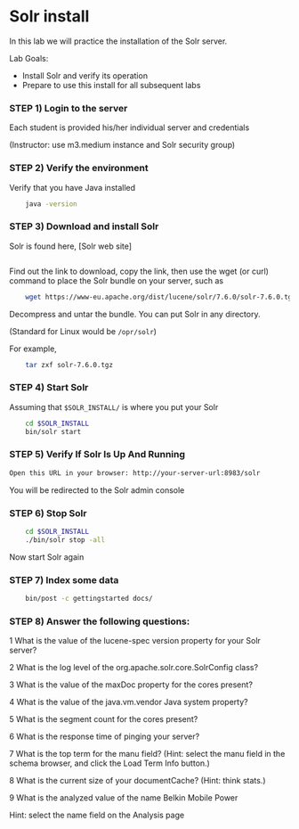 # Solr install

In this lab we will practice the installation of the Solr server.


Lab Goals:

* Install Solr and verify its operation
* Prepare to use this install for all subsequent labs

### STEP 1) Login to the server
 
Each student is provided his/her individual server and credentials

(Instructor: use m3.medium instance and Solr security group)

### STEP 2) Verify the environment

Verify that you have Java installed 
```bash
    java -version
```
### STEP 3) Download and install Solr

Solr is found here, [Solr web site]
```bash(https://www-eu.apache.org/dist/lucene/solr/7.6.0) 
```

Find out the link to download, copy the link, then use the wget (or curl) command to place the Solr bundle on your server, such as


```bash
    wget https://www-eu.apache.org/dist/lucene/solr/7.6.0/solr-7.6.0.tgz
```

Decompress and untar the bundle. You can put Solr in any directory.

(Standard for Linux would be `/opr/solr`)

For example,
```bash
    tar zxf solr-7.6.0.tgz
```
### STEP 4) Start Solr

Assuming that `$SOLR_INSTALL/` is where you put your Solr

```bash
    cd $SOLR_INSTALL
    bin/solr start
```    

### STEP 5) Verify If Solr Is Up And Running
```bash
Open this URL in your browser: http://your-server-url:8983/solr
```
You will be redirected to the Solr admin console

### STEP 6) Stop Solr

```bash
    cd $SOLR_INSTALL
    ./bin/solr stop -all
```

Now start Solr again


### STEP 7) Index some data
```bash
    bin/post -c gettingstarted docs/
```
### STEP 8) Answer the following questions:

1 What is the value of the lucene-spec version property for your Solr server?

2 What is the log level of the org.apache.solr.core.SolrConfig class?

3 What is the value of the maxDoc property for the cores present?

4 What is the value of the java.vm.vendor Java system property?

5 What is the segment count for the cores present?

6 What is the response time of pinging your server?

7 What is the top term for the manu field? (Hint: select the manu field in the schema
browser, and click the Load Term Info button.)

8 What is the current size of your documentCache? (Hint: think stats.)

9 What is the analyzed value of the name Belkin Mobile Power

Hint: select the name field on the Analysis page
